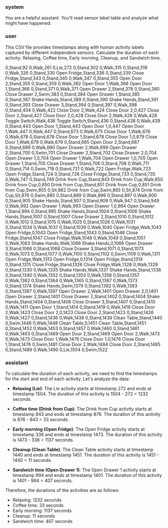 ### system
You are a helpful assstant. You'll read sensor label table and analyze what might have happened.
### user

This CSV file provides timestamps along with human activity labels captured by different independent sensors.
Calculate the duration of each activity: Relaxing, Coffee time, Early morning, Cleanup, and Sandwich time.
    
0,Stand,92
0,Walk,261
0,Lie,272
0,Stand,302
0,Walk,315
0,Stand,319
0,Walk,326
0,Stand,330
Open Fridge,Stand,336
0,Stand,339
Close Fridge,Stand,343
0,Stand,345
0,Walk,347
0,Stand,355
Open Door 2,Stand,355
0,Stand,359
0,Walk,362
Open Door 1,Walk,366
Open Door 1,Stand,366
0,Stand,371
0,Walk,371
Open Drawer 2,Stand,378
0,Stand,380
Close Drawer 2,Swim,383
0,Stand,384
Open Drawer 1,Stand,385
0,Stand,387
Shake Hands,Stand,389
0,Stand,390
Shake Hands,Stand,391
0,Stand,393
Close Drawer 3,Stand,394
0,Stand,397
0,Walk,398
0,Stand,404
0,Walk,422
Close Door 2,Walk,424
Close Door 2,0,427
Close Door 2,Stand,427
Close Door 2,0,428
Close Door 2,Walk,428
0,Walk,428
Toggle Switch,Walk,436
Toggle Switch,Stand,436
0,Stand,438
0,Walk,439
0,Stand,443
Open Door 1,Stand,443
Open Door 1,0,447
Open Door 1,Walk,447
0,Walk,447
0,Stand,673
0,Walk,675
Close Door 1,Walk,676
0,Walk,678
0,Stand,678
Close Door 1,Stand,678
Close Door 1,0,679
Close Door 1,Walk,679
0,Walk,679
0,Stand,685
Open Door 2,Stand,687
0,Stand,689
0,Walk,690
Open Drawer 2,Walk,699
Open Drawer 2,Stand,700
0,Swim,701
Close Drawer 2,Stand,702
Close Drawer 2,0,704
Open Drawer 1,0,704
Open Drawer 1,Walk,704
Open Drawer 1,0,705
Open Drawer 1,Stand,705
Close Drawer 1,Stand,706
0,Stand,708
0,Walk,711
0,Stand,714
0,Swim,718
0,Stand,721
0,Walk,722
Open Fridge,Walk,723
Open Fridge,Stand,724
0,Stand,726
Close Fridge,Stand,733
0,Stand,735
0,Walk,747
0,Stand,749
Drink from Cup,Stand,843
Drink from Cup,Walk,850
Drink from Cup,0,850
Drink from Cup,Stand,851
Drink from Cup,0,851
Drink from Cup,Swim,855
0,Sit,862
Drink from Cup,Swim,865
0,Sit,874
Drink from Cup,Sit,876
0,Swim,885
0,Stand,889
0,Walk,896
0,Stand,897
0,Walk,900
0,Stand,905
Shake Hands,Stand,907
0,Stand,909
0,Walk,947
0,Stand,949
0,Walk,992
Open Drawer 1,Walk,993
Open Drawer 1,0,994
Open Drawer 1,Stand,994
0,Stand,995
Shake Hands,Stand,1004
0,Stand,1006
Shake Hands,Stand,1007
0,Stand,1007
Close Drawer 2,Stand,1010
0,Stand,1012
0,Walk,1012
0,Stand,1015
0,Walk,1025
0,Stand,1026
0,Walk,1031
0,Stand,1034
0,Walk,1037
0,Stand,1039
0,Walk,1040
Open Fridge,Walk,1043
Open Fridge,0,1043
Open Fridge,Stand,1043
0,Stand,1046
Close Fridge,Stand,1047
Close Fridge,Walk,1048
0,Walk,1049
0,Stand,1051
0,Walk,1063
Shake Hands,Walk,1066
Shake Hands,0,1066
Open Drawer 3,Stand,1066
0,Stand,1068
Close Drawer 3,Stand,1071
0,Stand,1073
0,Walk,1073
0,Stand,1077
0,Walk,1100
0,Stand,1102
0,Swim,1109
0,Walk,1311
Open Fridge,Walk,1313
Open Fridge,0,1314
Open Fridge,Stand,1314
0,Stand,1315
Close Fridge,Stand,1326
Close Fridge,Walk,1328
0,Walk,1328
0,Stand,1330
0,Walk,1335
Shake Hands,Walk,1337
Shake Hands,Stand,1338
0,Stand,1340
0,Walk,1352
0,Stand,1353
0,Walk,1356
0,Stand,1357
0,Walk,1362
0,Stand,1364
0,Walk,1365
0,Stand,1367
0,Walk,1373
0,Stand,1374
Shake Hands,Swim,1379
0,Stand,1382
0,Walk,1383
0,Stand,1387
0,Walk,1397
Open Drawer 2,Walk,1401
Open Drawer 2,0,1401
Open Drawer 2,Stand,1401
Close Drawer 2,Stand,1402
0,Stand,1404
Shake Hands,Stand,1404
0,Stand,1406
Close Drawer 3,Stand,1407
0,Stand,1410
0,Walk,1411
Open Door 1,Stand,1414
0,Stand,1419
0,Walk,1419
Close Door 2,Walk,1423
Close Door 2,0,1423
Close Door 2,Stand,1423
0,Stand,1426
0,Walk,1427
0,Stand,1436
0,Walk,1438
0,Stand,1439
Clean Table,Stand,1440
0,Swim,1446
0,Walk,1448
Clean Table,0,1451
Clean Table,Stand,1451
0,Stand,1452
0,Walk,1453
0,Stand,1457
0,Walk,1460
0,Stand,1461
0,Walk,1463
0,Stand,1469
Open Door 2,Stand,1469
Open Door 2,Walk,1473
0,Walk,1473
Close Door 1,Walk,1476
Close Door 1,0,1476
Close Door 1,Stand,1476
0,Swim,1481
Close Door 2,Walk,1484
Close Door 2,Stand,1485
0,Stand,1489
0,Walk,1490
0,Lie,1504
0,Swim,1522

### assistant
To calculate the duration of each activity, we need to find the timestamps for the start and end of each activity. Let's analyze the data:

- **Relaxing (Lie)**: The Lie activity starts at timestamp 272 and ends at timestamp 1504. The duration of this activity is 1504 - 272 = 1232 seconds.

- **Coffee time (Drink from Cup)**: The Drink from Cup activity starts at timestamp 843 and ends at timestamp 876. The duration of this activity is 876 - 843 = 33 seconds.

- **Early morning (Open Fridge)**: The Open Fridge activity starts at timestamp 336 and ends at timestamp 1473. The duration of this activity is 1473 - 336 = 1137 seconds.

- **Cleanup (Clean Table)**: The Clean Table activity starts at timestamp 1440 and ends at timestamp 1451. The duration of this activity is 1451 - 1440 = 11 seconds.

- **Sandwich time (Open Drawer 1)**: The Open Drawer 1 activity starts at timestamp 994 and ends at timestamp 1401. The duration of this activity is 1401 - 994 = 407 seconds.

Therefore, the durations of the activities are as follows:
- Relaxing: 1232 seconds
- Coffee time: 33 seconds
- Early morning: 1137 seconds
- Cleanup: 11 seconds
- Sandwich time: 407 seconds
